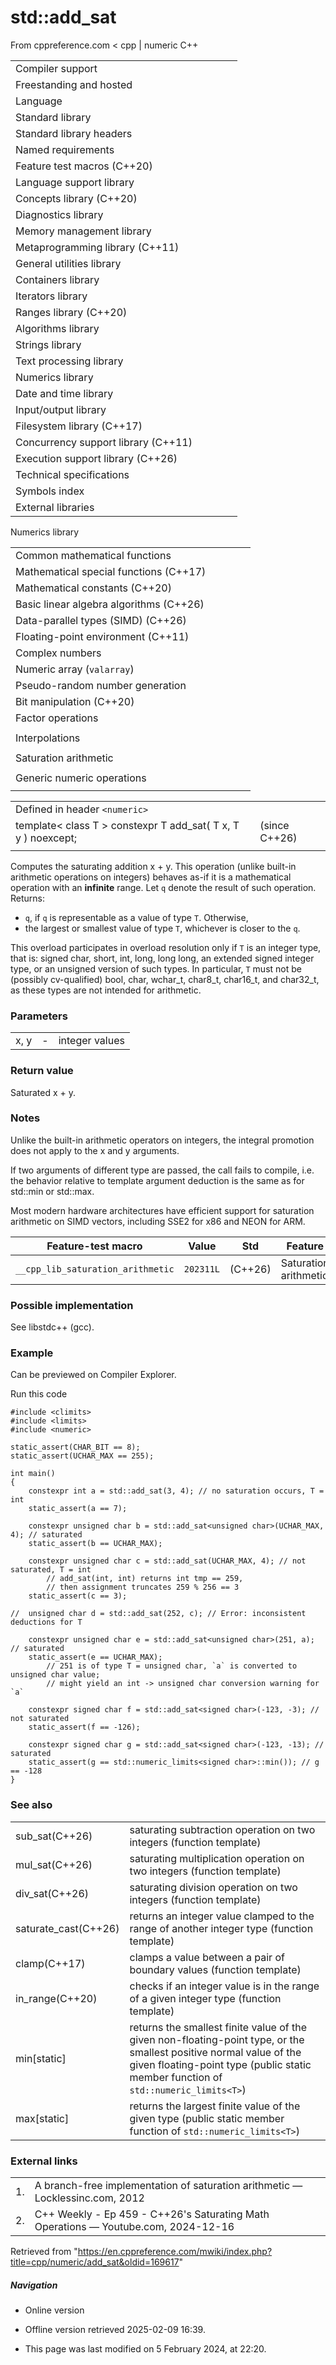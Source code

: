 # std::add_sat

From cppreference.com
< cpp‎ | numeric
C++

|  |  |  |  |  |
| --- | --- | --- | --- | --- |
| Compiler support | | | | |
| Freestanding and hosted | | | | |
| Language | | | | |
| Standard library | | | | |
| Standard library headers | | | | |
| Named requirements | | | | |
| Feature test macros (C++20) | | | | |
| Language support library | | | | |
| Concepts library (C++20) | | | | |
| Diagnostics library | | | | |
| Memory management library | | | | |
| Metaprogramming library (C++11) | | | | |
| General utilities library | | | | |
| Containers library | | | | |
| Iterators library | | | | |
| Ranges library (C++20) | | | | |
| Algorithms library | | | | |
| Strings library | | | | |
| Text processing library | | | | |
| Numerics library | | | | |
| Date and time library | | | | |
| Input/output library | | | | |
| Filesystem library (C++17) | | | | |
| Concurrency support library (C++11) | | | | |
| Execution support library (C++26) | | | | |
| Technical specifications | | | | |
| Symbols index | | | | |
| External libraries | | | | |

Numerics library

|  |  |  |  |  |
| --- | --- | --- | --- | --- |
| Common mathematical functions | | | | |
| Mathematical special functions (C++17) | | | | |
| Mathematical constants (C++20) | | | | |
| Basic linear algebra algorithms (C++26) | | | | |
| Data-parallel types (SIMD) (C++26) | | | | |
| Floating-point environment (C++11) | | | | |
| Complex numbers | | | | |
| Numeric array (`valarray`) | | | | |
| Pseudo-random number generation | | | | |
| Bit manipulation (C++20) | | | | |
| Factor operations | | | | |
| |  |  |  |  |  | | --- | --- | --- | --- | --- | | gcd(C++17) | | | | | | |  |  |  |  |  | | --- | --- | --- | --- | --- | | lcm(C++17) | | | | | |
| Interpolations | | | | |
| |  |  |  |  |  | | --- | --- | --- | --- | --- | | midpoint(C++20) | | | | | | |  |  |  |  |  | | --- | --- | --- | --- | --- | | lerp(C++20) | | | | | |
| Saturation arithmetic | | | | |
| |  |  |  |  |  | | --- | --- | --- | --- | --- | | ****add_sat****(C++26) | | | | | | sub_sat(C++26) | | | | | | saturate_cast(C++26) | | | | | | |  |  |  |  |  | | --- | --- | --- | --- | --- | | mul_sat(C++26) | | | | | | div_sat(C++26) | | | | | |  | | | | | |
| Generic numeric operations | | | | |
| |  |  |  |  |  | | --- | --- | --- | --- | --- | | iota(C++11) | | | | | | ranges::iota(C++23) | | | | | | accumulate | | | | | | inner_product | | | | | | adjacent_difference | | | | | | partial_sum | | | | | | |  |  |  |  |  | | --- | --- | --- | --- | --- | | reduce(C++17) | | | | | | transform_reduce(C++17) | | | | | | inclusive_scan(C++17) | | | | | | exclusive_scan(C++17) | | | | | | transform_inclusive_scan(C++17) | | | | | | transform_exclusive_scan(C++17) | | | | | |

|  |  |  |
| --- | --- | --- |
| Defined in header `<numeric>` |  |  |
| template< class T >  constexpr T add_sat( T x, T y ) noexcept; |  | (since C++26) |
|  |  |  |

Computes the saturating addition x + y. This operation (unlike built-in arithmetic operations on integers) behaves as-if it is a mathematical operation with an **infinite** range. Let `q` denote the result of such operation.
Returns:

- `q`, if `q` is representable as a value of type `T`. Otherwise,
- the largest or smallest value of type `T`, whichever is closer to the `q`.

This overload participates in overload resolution only if `T` is an integer type, that is: signed char, short, int, long, long long, an extended signed integer type, or an unsigned version of such types. In particular, `T` must not be (possibly cv-qualified) bool, char, wchar_t, char8_t, char16_t, and char32_t, as these types are not intended for arithmetic.

### Parameters

|  |  |  |
| --- | --- | --- |
| x, y | - | integer values |

### Return value

Saturated x + y.

### Notes

Unlike the built-in arithmetic operators on integers, the integral promotion does not apply to the x and y arguments.

If two arguments of different type are passed, the call fails to compile, i.e. the behavior relative to template argument deduction is the same as for std::min or std::max.

Most modern hardware architectures have efficient support for saturation arithmetic on SIMD vectors, including SSE2 for x86 and NEON for ARM.

| Feature-test macro | Value | Std | Feature |
| --- | --- | --- | --- |
| `__cpp_lib_saturation_arithmetic` | `202311L` | (C++26) | Saturation arithmetic |

### Possible implementation

See libstdc++ (gcc).

### Example

Can be previewed on Compiler Explorer.

Run this code

```
#include <climits>
#include <limits>
#include <numeric>
 
static_assert(CHAR_BIT == 8);
static_assert(UCHAR_MAX == 255);
 
int main()
{
    constexpr int a = std::add_sat(3, 4); // no saturation occurs, T = int
    static_assert(a == 7);
 
    constexpr unsigned char b = std::add_sat<unsigned char>(UCHAR_MAX, 4); // saturated
    static_assert(b == UCHAR_MAX);
 
    constexpr unsigned char c = std::add_sat(UCHAR_MAX, 4); // not saturated, T = int
        // add_sat(int, int) returns int tmp == 259,
        // then assignment truncates 259 % 256 == 3
    static_assert(c == 3);
 
//  unsigned char d = std::add_sat(252, c); // Error: inconsistent deductions for T
 
    constexpr unsigned char e = std::add_sat<unsigned char>(251, a); // saturated
    static_assert(e == UCHAR_MAX);
        // 251 is of type T = unsigned char, `a` is converted to unsigned char value;
        // might yield an int -> unsigned char conversion warning for `a`
 
    constexpr signed char f = std::add_sat<signed char>(-123, -3); // not saturated
    static_assert(f == -126);
 
    constexpr signed char g = std::add_sat<signed char>(-123, -13); // saturated
    static_assert(g == std::numeric_limits<signed char>::min()); // g == -128
}

```

### See also

|  |  |
| --- | --- |
| sub_sat(C++26) | saturating subtraction operation on two integers   (function template) |
| mul_sat(C++26) | saturating multiplication operation on two integers   (function template) |
| div_sat(C++26) | saturating division operation on two integers   (function template) |
| saturate_cast(C++26) | returns an integer value clamped to the range of another integer type   (function template) |
| clamp(C++17) | clamps a value between a pair of boundary values   (function template) |
| in_range(C++20) | checks if an integer value is in the range of a given integer type   (function template) |
| min[static] | returns the smallest finite value of the given non-floating-point type, or the smallest positive normal value of the given floating-point type   (public static member function of `std::numeric_limits<T>`) |
| max[static] | returns the largest finite value of the given type   (public static member function of `std::numeric_limits<T>`) |

### External links

|  |  |
| --- | --- |
| 1. | A branch-free implementation of saturation arithmetic — Locklessinc.com, 2012 |
| 2. | C++ Weekly - Ep 459 - C++26's Saturating Math Operations — Youtube.com, 2024-12-16 |

Retrieved from "<https://en.cppreference.com/mwiki/index.php?title=cpp/numeric/add_sat&oldid=169617>"

##### Navigation

- Online version
- Offline version retrieved 2025-02-09 16:39.

- This page was last modified on 5 February 2024, at 22:20.
